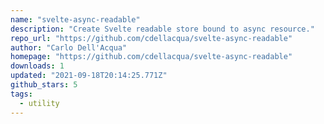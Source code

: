 ```yaml
---
name: "svelte-async-readable"
description: "Create Svelte readable store bound to async resource."
repo_url: "https://github.com/cdellacqua/svelte-async-readable"
author: "Carlo Dell'Acqua"
homepage: "https://github.com/cdellacqua/svelte-async-readable"
downloads: 1
updated: "2021-09-18T20:14:25.771Z"
github_stars: 5
tags: 
  - utility
---
```

